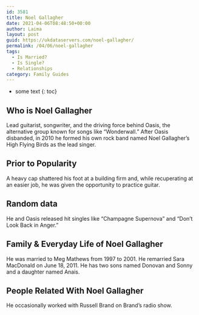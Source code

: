 ```yaml
---
id: 3581
title: Noel Gallagher
date: 2021-04-06T08:48:50+00:00
author: Laima
layout: post
guid: https://ukdataservers.com/noel-gallagher/
permalink: /04/06/noel-gallagher
tags:
  - Is Married?
  - Is Single?
  - Relationships
category: Family Guides
---
```


* some text
{: toc}


## Who is Noel Gallagher
                  
                  
                  
Lead guitarist, songwriter, and the driving force behind Oasis, the alternative group known for songs like &#8220;Wonderwall.&#8221; After Oasis disbanded, in 2010 he formed his own rock band named Noel Gallagher&#8217;s High Flying Birds as the lead singer. 
                  
              
            
              
            
                
                
                
## Prior to Popularity
                  
                  
                  
A heavy cap shattered his foot at a building firm and, while recuperating at an easier job, he was given the opportunity to practice guitar.
                  
              
            
              
            
                
                
                
## Random data
                  
                  
                  
He and Oasis released hit singles like &#8220;Champagne Supernova&#8221; and &#8220;Don&#8217;t Look Back in Anger.&#8221;
                  
              
            
              
            
                
                
                
## Family & Everyday Life of Noel Gallagher
                  
                  
                  
He was married to Meg Mathews from 1997 to 2001. He remarried Sara MacDonald on June 18, 2011. He has two sons named Donovan and Sonny and a daughter named Anais.
                  
              
            
              
            
                
                
                
## People Related With Noel Gallagher
                  
                  
                  
He occasionally worked with Russell Brand on Brand&#8217;s radio show.
                  
              
            
              
            
                
              
            
              
              
            
            
              
            
          
          
          